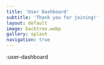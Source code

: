 ```yaml
---
title: 'User Dashboard'
subtitle: 'Thank you for joining!'
layout: default
image: backtree.webp
gallery: splash
navigation: true
---
```


:user-dashboard
